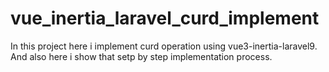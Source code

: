 # vue_inertia_laravel_curd_implement
 In this project here i implement curd operation using vue3-inertia-laravel9. And also here i show that setp by step implementation process.

